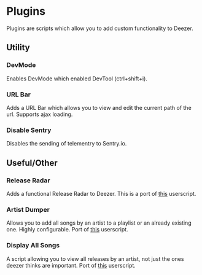 # Plugins
Plugins are scripts which allow you to add custom functionality to Deezer.

## Utility

### DevMode
Enables DevMode which enabled DevTool (ctrl+shift+i).

### URL Bar
Adds a URL Bar which allows you to view and edit the current path of the url. Supports ajax loading.

### Disable Sentry
Disables the sending of telementry to Sentry.io.

## Useful/Other

### Release Radar
Adds a functional Release Radar to Deezer. This is a port of [this](https://github.com/bababoi-2/Deezer-Release-Radar) userscript.

### Artist Dumper
Allows you to add all songs by an artist to a playlist or an already existing one. Highly configurable. Port of [this](https://github.com/bababoi-2/Deezer-Release-Radar) userscript.


### Display All Songs
A script allowing you to view all releases by an artist, not just the ones deezer thinks are important. Port of [this](https://github.com/bababoi-2/deezer-list-all-releases/) userscript.